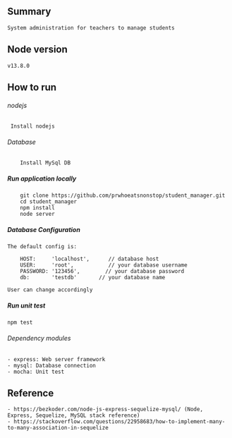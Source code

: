 ## Summary
```
System administration for teachers to manage students
```
## Node version
```
v13.8.0
```

## How to run

###### nodejs
```
 Install nodejs
```
###### Database
```
    Install MySql DB
```
##### Run application locally
```
    git clone https://github.com/prwhoeatsnonstop/student_manager.git
    cd student_manager
    npm install
    node server
```
##### Database Configuration
```
The default config is:

	HOST:     'localhost', 	    // database host
	USER:     'root',           // your database username
	PASSWORD: '123456',        // your database password
	db:       'testdb'       // your database name

User can change accordingly
```

##### Run unit test
```
npm test
```

###### Dependency modules
```
- express: Web server framework
- mysql: Database connection 
- mocha: Unit test
```

## Reference
```
- https://bezkoder.com/node-js-express-sequelize-mysql/ (Node, Express, Sequelize, MySQL stack reference)
- https://stackoverflow.com/questions/22958683/how-to-implement-many-to-many-association-in-sequelize 

```
